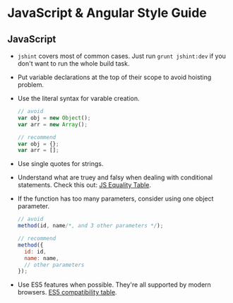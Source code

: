 # JavaScript & Angular Style Guide

## JavaScript

- `jshint` covers most of common cases. Just run `grunt jshint:dev` if you don't want to run the whole build task.
- Put variable declarations at the top of their scope to avoid hoisting problem.
- Use the literal syntax for varable creation.
  ```js
  // avoid
  var obj = new Object();
  var arr = new Array();

  // recommend
  var obj = {};
  var arr = [];
  ```

- Use single quotes for strings.
- Understand what are truey and falsy when dealing with conditional statements. Check this out: [JS Equality Table](http://dorey.github.io/JavaScript-Equality-Table/).
- If the function has too many parameters, consider using one object parameter.
  ```js
  // avoid
  method(id, name/*, and 3 other parameters */);

  // recommend
  method({
    id: id,
    name: name,
    // other parameters
  });
  ```

- Use ES5 features when possible. They're all supported by modern browsers. [ES5 compatibility table](http://kangax.github.io/compat-table/es5/).
